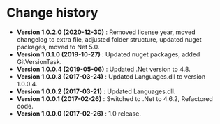 # Change history

* **Version 1.0.2.0 (2020-12-30)** : Removed license year, moved changelog to extra file, adjusted folder structure, updated nuget packages, moved to Net 5.0.
* **Version 1.0.1.0 (2019-10-27)** : Updated nuget packages, added GitVersionTask.
* **Version 1.0.0.4 (2019-05-06)** : Updated .Net version to 4.8.
* **Version 1.0.0.3 (2017-03-24)** : Updated Languages.dll to version 1.0.0.4.
* **Version 1.0.0.2 (2017-03-21)** : Updated Languages.dll.
* **Version 1.0.0.1 (2017-02-26)** : Switched to .Net to 4.6.2, Refactored code.
* **Version 1.0.0.0 (2017-02-26)** : 1.0 release.